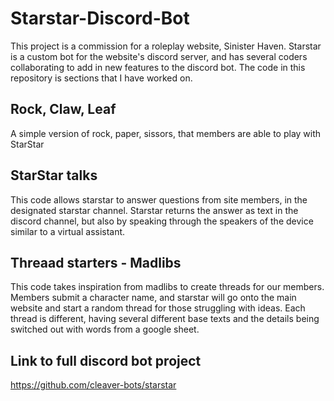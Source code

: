 # Starstar-Discord-Bot
This project is a commission for a roleplay website, Sinister Haven. Starstar is a custom bot for the website's discord server, and has several coders collaborating to add in new features to the discord bot. The code in this repository is sections that I have worked on.

## Rock, Claw, Leaf
A simple version of rock, paper, sissors, that members are able to play with StarStar

## StarStar talks 
This code allows starstar to answer questions from site members, in the designated starstar channel. Starstar returns the answer as text in the discord channel, but also  by speaking through the speakers of the device similar to a virtual assistant. 

## Threaad starters - Madlibs
This code takes inspiration from madlibs to create threads for our members. Members submit a character name, and starstar will go onto the main website and start a random thread for those struggling with ideas. Each thread is different, having several different base texts and the details being switched out with words from a google sheet. 


## Link to full discord bot project
https://github.com/cleaver-bots/starstar
